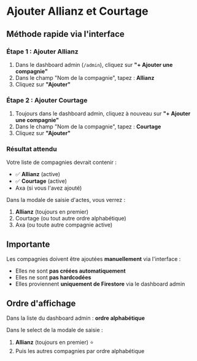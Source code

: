 # Ajouter Allianz et Courtage

## Méthode rapide via l'interface

### Étape 1 : Ajouter Allianz
1. Dans le dashboard admin (`/admin`), cliquez sur **"+ Ajouter une compagnie"**
2. Dans le champ "Nom de la compagnie", tapez : **Allianz**
3. Cliquez sur **"Ajouter"**

### Étape 2 : Ajouter Courtage
1. Toujours dans le dashboard admin, cliquez à nouveau sur **"+ Ajouter une compagnie"**
2. Dans le champ "Nom de la compagnie", tapez : **Courtage**
3. Cliquez sur **"Ajouter"**

### Résultat attendu

Votre liste de compagnies devrait contenir :
- ✅ **Allianz** (active)
- ✅ **Courtage** (active)
- Axa (si vous l'avez ajouté)

Dans la modale de saisie d'actes, vous verrez :
1. **Allianz** (toujours en premier)
2. Courtage (ou tout autre ordre alphabétique)
3. Axa (ou toute autre compagnie active)

## Importante

Les compagnies doivent être ajoutées **manuellement** via l'interface :
- Elles ne sont **pas créées automatiquement**
- Elles ne sont **pas hardcodées**
- Elles proviennent **uniquement de Firestore** via le dashboard admin

## Ordre d'affichage

Dans la liste du dashboard admin : **ordre alphabétique**

Dans le select de la modale de saisie :
1. **Allianz** (toujours en premier) ⭐
2. Puis les autres compagnies par ordre alphabétique

